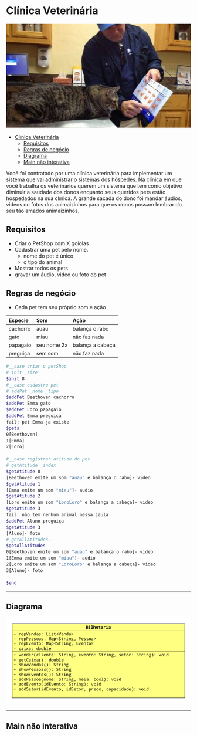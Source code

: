 # Clínica Veterinária
![](figura.jpg)

<!--TOC_BEGIN-->
- [Clínica Veterinária](#clínica-veterinária)
  - [Requisitos](#requisitos)
  - [Regras de negócio](#regras-de-negócio)
  - [Diagrama](#diagrama)
  - [Main não interativa](#main-não-interativa)

<!--TOC_END-->

Você foi contratado por uma clínica veterinária para implementar um sistema que vai administrar o sistemas dos hóspedes.
Na clínica em que você trabalha os veterinários querem um sistema que tem como objetivo diminuir a saudade dos donos enquanto seus queridos pets estão hospedados na sua clínica.
A grande sacada do dono foi mandar áudios, videos ou fotos dos animaizinhos para que os donos possam lembrar do seu tão amados animaizinhos.
 
## Requisitos
 
- Criar o PetShop com X goiolas
- Cadastrar uma pet pelo nome.
   - nome do pet é único
   - o tipo do animal
- Mostrar todos os pets
- gravar um áudio, video ou foto do pet
  
## Regras de negócio
 
- Cada pet tem seu próprio som e ação

Especie | Som | Ação
:--- | :--- | :---
cachorro | auau | balança o rabo
gato | miau | não faz nada
papagaio | seu nome 2x| balança a cabeça
preguiça | sem som | não faz nada



```sh
#__case criar o petShop
# init _size
$init 8
#__case cadastro pet
# addPet _nome _tipo
$addPet Beethoven cachorro
$addPet Emma gato
$addPet Loro papagaio
$addPet Emma preguica
fail: pet Emma ja existe
$pets
0[Beethoven]
1[Emma]
2[Loro]

#__case registrar atitude do pet
# getAtitude _index
$getAtitude 0
[Beethoven emite um som "auau" e balança o rabo]- video
$getAtitude 1
[Emma emite um som "miau"]- audio
$getAtitude 2
[Loro emite um som "LoroLoro" e balança a cabeça]- video
$getAtitude 3
fail: não tem nenhum animal nessa jaula
$addPet Aluno preguiça
$getAtitude 3
[Aluno]- foto
# getAllAtitudes.
$getAllAtitudes
0[Beethoven emite um som "auau" e balança o rabo]- video
1[Emma emite um som "miau"]- audio
2[Loro emite um som "LoroLoro" e balança a cabeça]- video
3[Aluno]- foto

$end
```
***
## Diagrama

![](diagrama.png)
 
---

## Main não interativa

```java

```